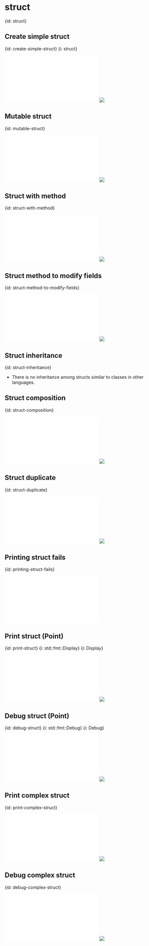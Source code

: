 # struct
{id: struct}

## Create simple struct
{id: create-simple-struct}
{i: struct}

![](examples/struct/point.rs)
![](examples/struct/point.out)

## Mutable struct
{id: mutable-struct}

![](examples/struct/mutable_point.rs)
![](examples/struct/mutable_point.out)

## Struct with method
{id: struct-with-method}

![](examples/struct/point_with_method.rs)
![](examples/struct/point_with_method.out)

## Struct method to modify fields
{id: struct-method-to-modify-fields}

![](examples/struct/point_with_method.rs)
![](examples/struct/point_with_method.out)

## Struct inheritance
{id: struct-inheritance}

* There is no inheritance among structs similar to classes in other languages.

## Struct composition
{id: struct-composition}

![](examples/struct/circle_compose.rs)
![](examples/struct/circle_compose.out)

## Struct duplicate
{id: struct-duplicate}

![](examples/struct/circle_duplicate.rs)
![](examples/struct/circle_duplicate.out)

## Printing struct fails
{id: printing-struct-fails}

![](examples/struct/printing_struct_fails.rs)

## Print struct (Point)
{id: print-struct}
{i: std::fmt::Display}
{i: Display}

![](examples/struct/print_point.rs)
![](examples/struct/print_point.out)

## Debug struct (Point)
{id: debug-struct}
{i: std::fmt::Debug}
{i: Debug}


![](examples/struct/debug_point.rs)
![](examples/struct/debug_point.out)

## Print complex struct
{id: print-complex-struct}

![](examples/struct/printing_struct.rs)
![](examples/struct/printing_struct.out)

## Debug complex struct
{id: debug-complex-struct}

![](examples/struct/debugging_struct.rs)
![](examples/struct/debugging_struct.out)
